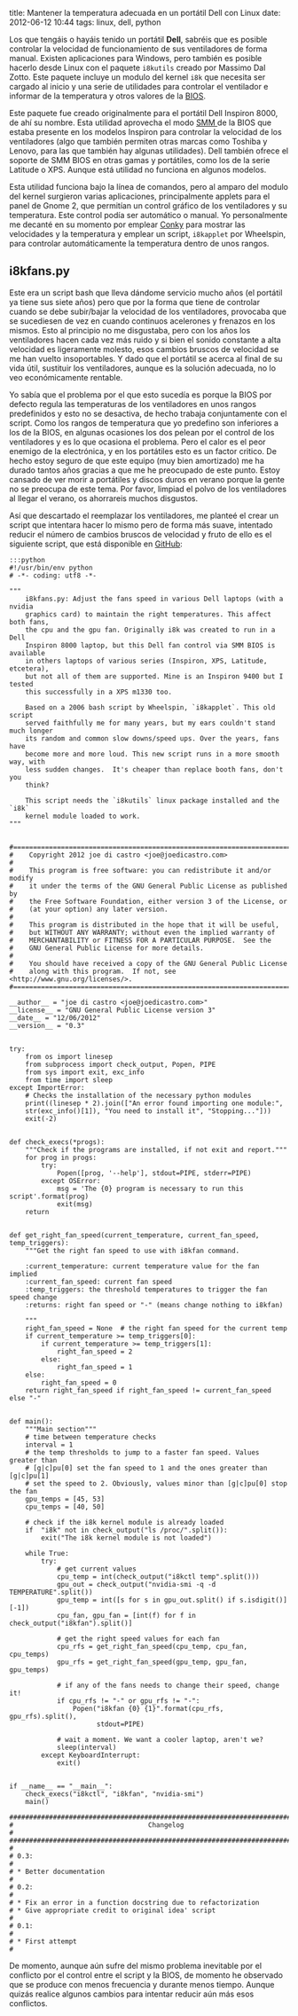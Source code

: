title: Mantener la temperatura adecuada en un portátil Dell con Linux
date: 2012-06-12 10:44
tags: linux, dell, python

Los que tengáis o hayáis tenido un portátil __Dell__, sabréis que es posible
controlar la velocidad de funcionamiento de sus ventiladores de forma manual.
Existen aplicaciones para Windows, pero también es posible hacerlo desde Linux
con el paquete `i8kutils` creado por Massimo Dal Zotto. Este paquete incluye un
modulo del kernel `i8k` que necesita ser cargado al inicio y una serie de
utilidades para controlar el ventilador e informar de la temperatura y otros
valores de la [BIOS][bios].

  [bios]: https://es.wikipedia.org/wiki/Bios

Este paquete fue creado originalmente para el portátil Dell Inspiron 8000, de
ahí su nombre. Esta utilidad aprovecha el modo [SMM ][smm] de la BIOS que estaba
presente en los modelos Inspiron para controlar la velocidad de los ventiladores
(algo que también permiten otras marcas como Toshiba y Lenovo, para las que
también hay algunas utilidades). Dell también ofrece el soporte de SMM BIOS en
otras gamas y portátiles, como los de la serie Latitude o XPS. Aunque está
utilidad no funciona en algunos modelos.

  [smm]: http://es.wikipedia.org/wiki/Modo_de_Gerencia_del_Sistema

Esta utilidad funciona bajo la línea de comandos, pero al amparo del modulo del
kernel surgieron varias aplicaciones, principalmente applets para el panel de
Gnome 2, que permitían un control gráfico de los ventiladores y su temperatura.
Este control podía ser automático o manual. Yo personalmente me decanté en su
momento por emplear [Conky][conky] para mostrar las velocidades y la temperatura y
emplear un script, `i8kapplet` por Wheelspin, para controlar automáticamente la
temperatura dentro de unos rangos.

  [conky]: http://conky.sourceforge.net/


## i8kfans.py

Este era un script bash que lleva dándome servicio mucho años (el portátil ya
tiene sus siete años) pero que por la forma que tiene de controlar cuando se
debe subir/bajar la velocidad de los ventiladores, provocaba que se sucediesen
de vez en cuando continuos acelerones y frenazos en los mismos. Esto al principio
no me disgustaba, pero con los años los ventiladores hacen cada vez más ruido y
si bien el sonido constante a alta velocidad es ligeramente molesto, esos
cambios bruscos de velocidad se me han vuelto insoportables. Y dado que el
portátil se acerca al final de su vida útil, sustituir los ventiladores, aunque
es la solución adecuada, no lo veo económicamente rentable.

Yo sabía que el problema por el que esto sucedía es porque la BIOS por defecto
regula las temperaturas de los ventiladores en unos rangos predefinidos y esto
no se desactiva, de hecho trabaja conjuntamente con el script. Como los rangos
de temperatura que yo predefino son inferiores a los de la BIOS, en algunas
ocasiones los dos pelean por el control de los ventiladores y es lo que ocasiona
el problema. Pero el calor es el peor enemigo de la electrónica, y en los
portátiles esto es un factor critico. De hecho estoy seguro de que este equipo
(muy bien amortizado) me ha durado tantos años gracias a que me he preocupado de
este punto. Estoy cansado de ver morir a portátiles y discos duros en verano
porque la gente no se preocupa de este tema. Por favor, limpiad el polvo de los
ventiladores al llegar el verano, os ahorrareis muchos disgustos.

Así que descartado el reemplazar los ventiladores, me planteé el crear un script
que intentara hacer lo mismo pero de forma más suave, intentado reducir el
número de cambios bruscos de velocidad y fruto de ello es el siguiente script,
que está disponible en [GitHub][gh]:

  [gh]: http://github.com/joedicastro/i8kfans

    :::python
    #!/usr/bin/env python
    # -*- coding: utf8 -*-

    """
        i8kfans.py: Adjust the fans speed in various Dell laptops (with a nvidia
        graphics card) to maintain the right temperatures. This affect both fans,
        the cpu and the gpu fan. Originally i8k was created to run in a Dell
        Inspiron 8000 laptop, but this Dell fan control via SMM BIOS is available
        in others laptops of various series (Inspiron, XPS, Latitude, etcetera),
        but not all of them are supported. Mine is an Inspiron 9400 but I tested
        this successfully in a XPS m1330 too.

        Based on a 2006 bash script by Wheelspin, `i8kapplet`. This old script
        served faithfully me for many years, but my ears couldn't stand much longer
        its random and common slow downs/speed ups. Over the years, fans have
        become more and more loud. This new script runs in a more smooth way, with
        less sudden changes.  It's cheaper than replace booth fans, don't you
        think?

        This script needs the `i8kutils` linux package installed and the `i8k`
        kernel module loaded to work.
    """


    #==============================================================================
    #    Copyright 2012 joe di castro <joe@joedicastro.com>
    #
    #    This program is free software: you can redistribute it and/or modify
    #    it under the terms of the GNU General Public License as published by
    #    the Free Software Foundation, either version 3 of the License, or
    #    (at your option) any later version.
    #
    #    This program is distributed in the hope that it will be useful,
    #    but WITHOUT ANY WARRANTY; without even the implied warranty of
    #    MERCHANTABILITY or FITNESS FOR A PARTICULAR PURPOSE.  See the
    #    GNU General Public License for more details.
    #
    #    You should have received a copy of the GNU General Public License
    #    along with this program.  If not, see <http://www.gnu.org/licenses/>.
    #==============================================================================

    __author__ = "joe di castro <joe@joedicastro.com>"
    __license__ = "GNU General Public License version 3"
    __date__ = "12/06/2012"
    __version__ = "0.3"


    try:
        from os import linesep
        from subprocess import check_output, Popen, PIPE
        from sys import exit, exc_info
        from time import sleep
    except ImportError:
        # Checks the installation of the necessary python modules
        print((linesep * 2).join(["An error found importing one module:",
        str(exc_info()[1]), "You need to install it", "Stopping..."]))
        exit(-2)


    def check_execs(*progs):
        """Check if the programs are installed, if not exit and report."""
        for prog in progs:
            try:
                Popen([prog, '--help'], stdout=PIPE, stderr=PIPE)
            except OSError:
                msg = 'The {0} program is necessary to run this script'.format(prog)
                exit(msg)
        return


    def get_right_fan_speed(current_temperature, current_fan_speed, temp_triggers):
        """Get the right fan speed to use with i8kfan command.

        :current_temperature: current temperature value for the fan implied
        :current_fan_speed: current fan speed
        :temp_triggers: the threshold temperatures to trigger the fan speed change
        :returns: right fan speed or "-" (means change nothing to i8kfan)

        """
        right_fan_speed = None  # the right fan speed for the current temp
        if current_temperature >= temp_triggers[0]:
            if current_temperature >= temp_triggers[1]:
                right_fan_speed = 2
            else:
                right_fan_speed = 1
        else:
            right_fan_speed = 0
        return right_fan_speed if right_fan_speed != current_fan_speed else "-"


    def main():
        """Main section"""
        # time between temperature checks
        interval = 1
        # the temp thresholds to jump to a faster fan speed. Values greater than
        # [g|c]pu[0] set the fan speed to 1 and the ones greater than [g|c]pu[1]
        # set the speed to 2. Obviously, values minor than [g|c]pu[0] stop the fan
        gpu_temps = [45, 53]
        cpu_temps = [40, 50]

        # check if the i8k kernel module is already loaded
        if  "i8k" not in check_output("ls /proc/".split()):
            exit("The i8k kernel module is not loaded")

        while True:
            try:
                # get current values
                cpu_temp = int(check_output("i8kctl temp".split()))
                gpu_out = check_output("nvidia-smi -q -d TEMPERATURE".split())
                gpu_temp = int([s for s in gpu_out.split() if s.isdigit()][-1])
                cpu_fan, gpu_fan = [int(f) for f in check_output("i8kfan").split()]

                # get the right speed values for each fan
                cpu_rfs = get_right_fan_speed(cpu_temp, cpu_fan, cpu_temps)
                gpu_rfs = get_right_fan_speed(gpu_temp, gpu_fan, gpu_temps)

                # if any of the fans needs to change their speed, change it!
                if cpu_rfs != "-" or gpu_rfs != "-":
                    Popen("i8kfan {0} {1}".format(cpu_rfs, gpu_rfs).split(),
                          stdout=PIPE)

                # wait a moment. We want a cooler laptop, aren't we?
                sleep(interval)
            except KeyboardInterrupt:
                exit()


    if __name__ == "__main__":
        check_execs("i8kctl", "i8kfan", "nvidia-smi")
        main()

    ###############################################################################
    #                                  Changelog                                  #
    ###############################################################################
    #
    # 0.3:
    #
    # * Better documentation
    #
    # 0.2:
    #
    # * Fix an error in a function docstring due to refactorization
    # * Give appropriate credit to original idea' script
    #
    # 0.1:
    #
    # * First attempt
    #

De momento, aunque aún sufre del mismo problema inevitable por el conflicto
por el control entre el script y la BIOS, de momento he observado que se produce
con menos frecuencia y durante menos tiempo. Aunque quizás realice algunos
cambios para intentar reducir aún más esos conflictos.
